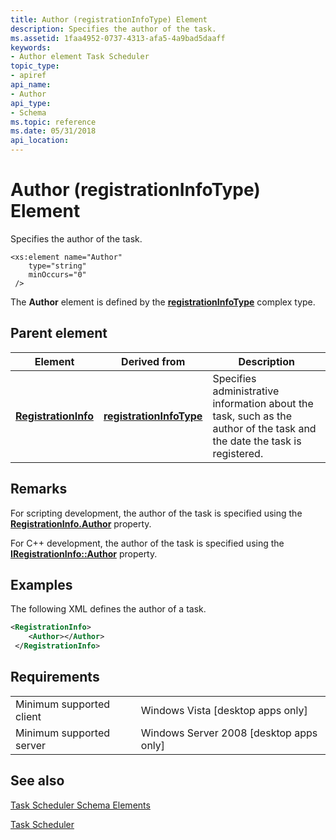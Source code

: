 ```yaml
---
title: Author (registrationInfoType) Element
description: Specifies the author of the task.
ms.assetid: 1faa4952-0737-4313-afa5-4a9bad5daaff
keywords:
- Author element Task Scheduler
topic_type:
- apiref
api_name:
- Author
api_type:
- Schema
ms.topic: reference
ms.date: 05/31/2018
api_location: 
---
```


# Author (registrationInfoType) Element

Specifies the author of the task.

``` syntax
<xs:element name="Author"
    type="string"
    minOccurs="0"
 />
```

The **Author** element is defined by the [**registrationInfoType**](taskschedulerschema-registrationinfotype-complextype.md) complex type.

## Parent element



| Element                                                                           | Derived from                                                                         | Description                                                                                                                         |
|-----------------------------------------------------------------------------------|--------------------------------------------------------------------------------------|-------------------------------------------------------------------------------------------------------------------------------------|
| [**RegistrationInfo**](taskschedulerschema-registrationinfo-tasktype-element.md) | [**registrationInfoType**](taskschedulerschema-registrationinfotype-complextype.md) | Specifies administrative information about the task, such as the author of the task and the date the task is registered.<br/> |



## Remarks

For scripting development, the author of the task is specified using the [**RegistrationInfo.Author**](registrationinfo-author.md) property.

For C++ development, the author of the task is specified using the [**IRegistrationInfo::Author**](/windows/desktop/api/taskschd/nf-taskschd-iregistrationinfo-get_author) property.

## Examples

The following XML defines the author of a task.


```XML
<RegistrationInfo>
    <Author></Author>
 </RegistrationInfo>
```



## Requirements



|                                     |                                                      |
|-------------------------------------|------------------------------------------------------|
| Minimum supported client<br/> | Windows Vista \[desktop apps only\]<br/>       |
| Minimum supported server<br/> | Windows Server 2008 \[desktop apps only\]<br/> |



## See also

<dl> <dt>

[Task Scheduler Schema Elements](task-scheduler-schema-elements.md)
</dt> <dt>

[Task Scheduler](task-scheduler-start-page.md)
</dt> </dl>

 

 





